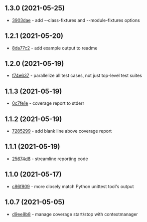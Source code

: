 ## 1.3.0 (2021-05-25)

- [3903dae](https://github.com/craigahobbs/unittest-parallel/commit/3903dae) - add --class-fixtures and --module-fixtures options

## 1.2.1 (2021-05-20)

- [8da77c2](https://github.com/craigahobbs/unittest-parallel/commit/8da77c2) - add example output to readme

## 1.2.0 (2021-05-19)

- [f74e637](https://github.com/craigahobbs/unittest-parallel/commit/f74e637) - parallelize all test cases, not just top-level test suites

## 1.1.3 (2021-05-19)

- [0c7fe1e](https://github.com/craigahobbs/unittest-parallel/commit/0c7fe1e) - coverage report to stderr

## 1.1.2 (2021-05-19)

- [7285299](https://github.com/craigahobbs/unittest-parallel/commit/7285299) - add blank line above coverage report

## 1.1.1 (2021-05-19)

- [25674d8](https://github.com/craigahobbs/unittest-parallel/commit/25674d8) - streamline reporting code

## 1.1.0 (2021-05-17)

- [c86f809](https://github.com/craigahobbs/unittest-parallel/commit/c86f809) - more closely match Python unittest tool's output

## 1.0.7 (2021-05-05)

- [d9ee8b8](https://github.com/craigahobbs/unittest-parallel/commit/d9ee8b8) - manage coverage start/stop with contextmanager

